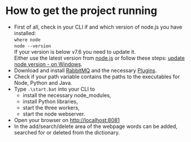 # How to get the project running

- First of all, check in your CLI if and which version of node.js you have installed:  
    ```where node```  
    ```node --version```  
    If your version is below v7.6 you need to update it.  
    Either use the latest version from [node.js](https://nodejs.org/en/download/) or follow these steps: [update node version - on Windows](./documentation/updateNodeVersion.md). 
- Download and install [RabbitMQ](https://www.rabbitmq.com/download.html) and the necessary [Plugins](https://www.rabbitmq.com/management.html). 
- Check if your path variable contains the paths to the executables for Node, Python and Java.
- Type ```.\start.bat``` into your CLI to 
   - install the necessary node_modules,  
   - install Python libraries,
   - start the three workers,
   - start the node webserver. 
- Open your browser on [http://localhost:8081](http://localhost:8081)
- In the add/search/delete area of the webpage words can be added, searched for or deleted from the dictionary.
